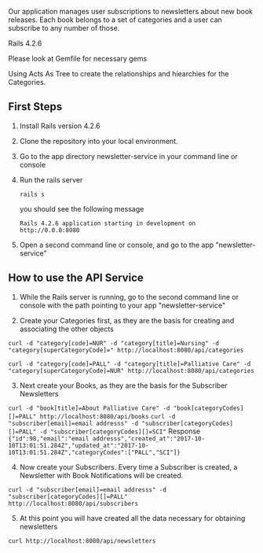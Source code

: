 Our application manages user subscriptions to newsletters about new book releases.
Each book belongs to a set of categories and a user can subscribe to any number of those.



Rails 4.2.6

Please look at Gemfile for necessary gems

Using Acts As Tree to create the relationships and hiearchies for the Categories.


## First Steps

1. Install Rails version 4.2.6

2. Clone the repository into your local environment.

3. Go to the app directory newsletter-service in your command line or console

4. Run the rails server 
 

    `rails s`
    
    you should see the following message
    
    `Rails 4.2.6 application starting in development on http://0.0.0:8080`

5. Open a second command line or console, and go to the app "newsletter-service"

## How to use the API Service

1. While the Rails server is running, go to the second command line or console with the path pointing to your app "newsletter-service"

2. Create your Categories first, as they are the basis for creating and associating the other objects

`curl -d "category[code]=NUR" -d "category[title]=Nursing" -d "category[superCategoryCode]=" http://localhost:8080/api/categories`

`curl -d "category[code]=PALL" -d "category[title]=Palliative Care" -d "category[superCategoryCode]=NUR" http://localhost:8080/api/categories`


3. Next create your Books, as they are the basis for the Subscriber Newsletters


`curl -d "book[title]=About Palliative Care" -d "book[categoryCodes][]=PALL" http://localhost:8080/api/books`
`curl -d "subscriber[email]=email addresss" -d "subscriber[categoryCodes][]=PALL" -d "subscriber[categoryCodes][]=SCI"`
Response
`{"id":98,"email":"email addresss","created_at":"2017-10-10T13:01:51.284Z","updated_at":"2017-10-10T13:01:51.284Z","categoryCodes":["PALL","SCI"]}`



4. Now create your Subscribers.  Every time a Subscriber is created, a Newsletter with Book Notifications will be created.  

 
`curl -d "subscriber[email]=email addresss" -d "subscriber[categoryCodes][]=PALL" http://localhost:8080/api/subscribers`


5. At this point you will have created all the data necessary for obtaining newsletters


`curl http://localhost:8080/api/newsletters`



















